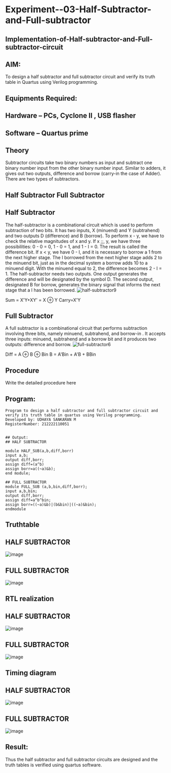 # Experiment--03-Half-Subtractor-and-Full-subtractor
## Implementation-of-Half-subtractor-and-Full-subtractor-circuit
## AIM:
To design a half subtractor and full subtractor circuit and verify its truth table in Quartus using Verilog programming.

## Equipments Required:
## Hardware – PCs, Cyclone II , USB flasher
## Software – Quartus prime
## Theory
Subtractor circuits take two binary numbers as input and subtract one binary number input from the other binary number input. Similar to adders, it gives out two outputs, difference and borrow (carry-in the case of Adder). There are two types of subtractors.

## Half Subtractor Full Subtractor
## Half Subtractor
The half-subtractor is a combinational circuit which is used to perform subtraction of two bits. It has two inputs, X (minuend) and Y (subtrahend) and two outputs D (difference) and B (borrow). To perform x - y, we have to check the relative magnitudes of x and y. If x ;;, y, we have three possibilities: 0 - 0 = 0, 1 - 0 = 1, and 1 - I = 0. The result is called the difference bit. If x < y, we have 0 - I, and it is necessary to borrow a 1 from the next higher stage. The I borrowed from the next higher stage adds 2 to the minuend bit, just as in the decimal system a borrow adds 10 to a minuend digit. With the minuend equal to 2, the difference becomes 2 - I = 1. The half-subtractor needs two outputs. One output generates the difference and will be designated by the symbol D. The second output, designated B for borrow, generates the binary signal that informs the next stage that a I has been borrowed.
![half-subtractor9](https://user-images.githubusercontent.com/36288975/166112538-58c3bc7c-ee5d-4e6a-ac8d-8e8328efe27a.png)


Sum = X'Y+XY' = X ⊕ Y
Carry=X'Y

## Full Subtractor
A full subtractor is a combinational circuit that performs subtraction involving three bits, namely minuend, subtrahend, and borrow-in . It accepts three inputs: minuend, subtrahend and a borrow bit and it produces two outputs: difference and borrow. 
![full-subtractor6](https://user-images.githubusercontent.com/36288975/166112541-24c68359-3de8-4674-ae22-8272ffc385ed.png)


Diff = A ⊕ B ⊕ Bin B = A'Bin + A'B + BBin

## Procedure



Write the detailed procedure here 


## Program:
```
Program to design a half subtractor and full subtractor circuit and verify its truth table in quartus using Verilog programming.
Developed by: UDHAYA SANKARAN M 
RegisterNumber: 212222110051


## Output:
## HALF SUBTRACTOR

module HALF_SUB(a,b,diff,borr)
input a,b;
output diff,borr;
assign diff=(a^b)
assign borr=a((~a)&b);
end module;

## FULL SUBTRACTOR
module FULL_SUB (a,b,bin,diff,borr);
input a,b,bin;
output diff,borr;
assign diff=a^b^bin;
assign borr=((~a)&b)|(b&bin)|((~a)&bin);
endmodule
```
## Truthtable
## HALF SUBTRACTOR
![image](https://github.com/Udhayasankaran04/Experiment--03-Half-Subtractor-and-Full-subtractor/assets/119393933/fcccb625-8b90-4638-a7cc-34f5189a12e8)
## FULL SUBTRACTOR
![image](https://github.com/Udhayasankaran04/Experiment--03-Half-Subtractor-and-Full-subtractor/assets/119393933/0d2c53c9-4fc3-4ba9-aabf-8939071cbc3c)
##  RTL realization
## HALF SUBTRACTOR
![image](https://github.com/Udhayasankaran04/Experiment--03-Half-Subtractor-and-Full-subtractor/assets/119393933/3bfcb8c5-d294-4bf1-a07d-33635bb90a7b)
## FULL SUBTRACTOR
![image](https://github.com/Udhayasankaran04/Experiment--03-Half-Subtractor-and-Full-subtractor/assets/119393933/48b425f1-0413-4435-8e86-29718ec1269b)

## Timing diagram 
## HALF SUBTRACTOR
![image](https://github.com/Udhayasankaran04/Experiment--03-Half-Subtractor-and-Full-subtractor/assets/119393933/ced5d5a4-9c5f-4873-8f01-a6255e9b31d5)
## FULL SUBTRACTOR
![image](https://github.com/Udhayasankaran04/Experiment--03-Half-Subtractor-and-Full-subtractor/assets/119393933/5bb3c96c-df2e-47cf-ab9c-af2309303f04)
## Result:
Thus the half subtractor and full subtractor circuits are designed and the truth tables is verified using quartus software.
